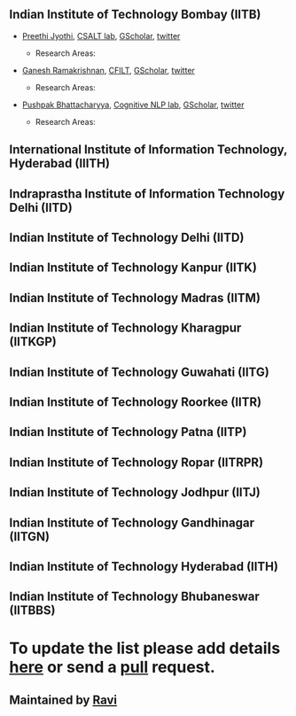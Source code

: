 ## Indian Institute of Technology Bombay (IITB)

* [Preethi Jyothi](https://www.cse.iitb.ac.in/~pjyothi/), [CSALT lab](https://www.cse.iitb.ac.in/~pjyothi/csalt/), [GScholar](https://scholar.google.com/citations?user=QN_uhu8AAAAJ&hl=en), [twitter]()
  * Research Areas: 

* [Ganesh Ramakrishnan](https://www.cse.iitb.ac.in/~ganesh/), [CFILT](http://www.cfilt.iitb.ac.in/index.html), [GScholar](https://scholar.google.com/citations?user=W1ZpREMAAAAJ&hl=en), [twitter]()
  * Research Areas: 

* [Pushpak Bhattacharyya](https://www.cse.iitb.ac.in/~ganesh/), [Cognitive NLP lab](http://www.cfilt.iitb.ac.in/cognitive-nlp/), [GScholar](https://scholar.google.com/citations?user=vvg-pAkAAAAJ&hl=en), [twitter]()
  * Research Areas: 

## International Institute of Information Technology, Hyderabad (IIITH)

## Indraprastha Institute of Information Technology Delhi (IITD)

## Indian Institute of Technology Delhi (IITD)

## Indian Institute of Technology Kanpur (IITK)

## Indian Institute of Technology Madras (IITM)

## Indian Institute of Technology Kharagpur (IITKGP)

## Indian Institute of Technology Guwahati (IITG)

## Indian Institute of Technology Roorkee (IITR)

## Indian Institute of Technology Patna (IITP)

## Indian Institute of Technology Ropar (IITRPR)

## Indian Institute of Technology Jodhpur (IITJ)

## Indian Institute of Technology Gandhinagar (IITGN)

## Indian Institute of Technology Hyderabad (IITH)

## Indian Institute of Technology Bhubaneswar (IITBBS)

# To update the list please add details [here](https://docs.google.com/spreadsheets/d/10QqjzC6YwgJaMrumrLFdzNt1hDFZX9q57k5VFPCi5jg/edit?usp=sharing) or send a [pull](https://github.com/nlpbharat/) request. 

## Maintained by [Ravi](http://shekharravi.github.io/)
